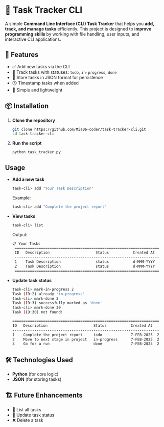 # 📝 Task Tracker CLI

A simple **Command Line Interface (CLI) Task Tracker** that helps you **add, track, and manage tasks** efficiently. This project is designed to **improve programming skills** by working with file handling, user inputs, and interactive CLI applications.

## 🚀 Features

- ✅ Add new tasks via the CLI
- 📌 Track tasks with statuses: `todo`, `in-progress`, `done`
- 💾 Store tasks in JSON format for persistence
- 🕒 Timestamp tasks when added
- 🎯 Simple and lightweight

## 📦 Installation

1. **Clone the repository**
   ```sh
   git clone https://github.com/Mia06-coder/task-tracker-cli.git
   cd task-tracker-cli
   ```
2. **Run the script**
   ```sh
   python task_tracker.py
   ```

## Usage

- **Add a new task**

  ```sh
  task-cli> add "Your Task Description"
  ```

  Example:

  ```sh
  task-cli> add "Complete the project report"
  ```

- **View tasks**

  ```sh
  task-cli> list
  ```

  Output:

  ```sh
  📋 Your Tasks
   ===========================================================================
   ID   Description                     Status           Created At
   ---------------------------------------------------------------------------
   1    Task Description                status           d-MMM-YYYY  HH:MM:SS
   2    Task Description                status           d-MMM-YYYY  HH:MM:SS
   ===========================================================================
  ```

- **Update task status**

  ```sh
  task-cli> mark-in-progress 2
  Task (ID:2) already 'in-progress'
  task-cli> mark-done 3
  Task (ID:3) successfully marked as 'done'
  task-cli> mark-done 30
  Task (ID:30) not found!
  ```

  ```sh
  ==================================================================================================
  ID   Description                     Status           Created At             Updated At
  --------------------------------------------------------------------------------------------------
  1    Complete the project report     todo             7-FEB-2025  22:13:28
  2    Move to next stage in project   in-progress      7-FEB-2025  22:13:59   9-FEB-2025  16:46:59
  3    Go for a run                    done             7-FEB-2025  22:20:00   9-FEB-2025  17:22:39
  ```

## 🛠️ Technologies Used

- **Python** (for core logic)
- **JSON** (for storing tasks)

## 🏗️ Future Enhancements

- 📝 List all tasks
- 🔄 Update task status
- ❌ Delete a task
